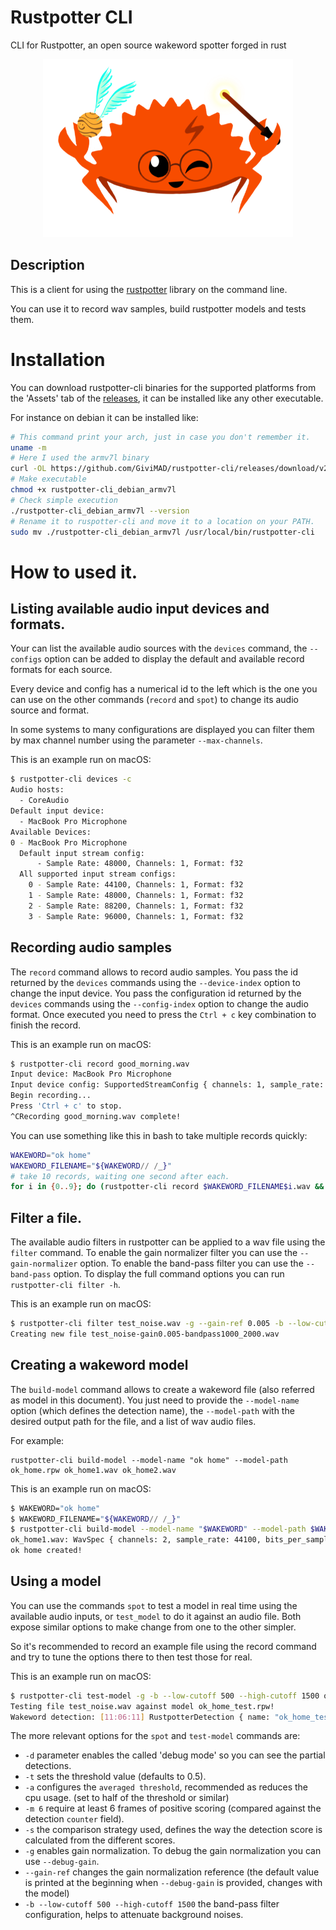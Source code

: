 # Rustpotter CLI

CLI for Rustpotter, an open source wakeword spotter forged in rust

<div align="center">
    <img src="./logo.png?raw=true" width="400px"</img> 
</div>

## Description

This is a client for using the [rustpotter](https://github.com/GiviMAD/rustpotter) library on the command line.

You can use it to record wav samples, build rustpotter models and tests them.

# Installation

You can download rustpotter-cli binaries for the supported platforms from the 'Assets' tab of the [releases](https://github.com/GiviMAD/rustpotter-cli/releases), it can be installed like any other executable.

For instance on debian it can be installed like:

```bash
# This command print your arch, just in case you don't remember it.
uname -m
# Here I used the armv7l binary
curl -OL https://github.com/GiviMAD/rustpotter-cli/releases/download/v2.0.4/rustpotter-cli_debian_armv7l
# Make executable
chmod +x rustpotter-cli_debian_armv7l
# Check simple execution
./rustpotter-cli_debian_armv7l --version
# Rename it to ruspotter-cli and move it to a location on your PATH.
sudo mv ./rustpotter-cli_debian_armv7l /usr/local/bin/rustpotter-cli
```

# How to used it.

## Listing available audio input devices and formats.

Your can list the available audio sources with the `devices` command,
the `--configs` option can be added to display the default and available record formats for each source.

Every device and config has a numerical id to the left which is the one you can use on the other commands (`record` and `spot`)
to change its audio source and format.

In some systems to many configurations are displayed you can filter them by max channel number using the parameter `--max-channels`.

This is an example run on macOS:

```bash
$ rustpotter-cli devices -c
Audio hosts:
  - CoreAudio
Default input device:
  - MacBook Pro Microphone
Available Devices: 
0 - MacBook Pro Microphone
  Default input stream config:
      - Sample Rate: 48000, Channels: 1, Format: f32
  All supported input stream configs:
    0 - Sample Rate: 44100, Channels: 1, Format: f32
    1 - Sample Rate: 48000, Channels: 1, Format: f32
    2 - Sample Rate: 88200, Channels: 1, Format: f32
    3 - Sample Rate: 96000, Channels: 1, Format: f32
```

## Recording audio samples

The `record` command allows to record audio samples.
You pass the id returned by the `devices` commands using the `--device-index` option to change the input device. 
You pass the configuration id returned by the `devices` commands using the `--config-index` option to change the audio format.
Once executed you need to press the `Ctrl + c` key combination to finish the record.

This is an example run on macOS:

```bash
$ rustpotter-cli record good_morning.wav
Input device: MacBook Pro Microphone
Input device config: SupportedStreamConfig { channels: 1, sample_rate: SampleRate(48000), buffer_size: Range { min: 15, max: 4096 }, sample_format: F32 }
Begin recording...
Press 'Ctrl + c' to stop.
^CRecording good_morning.wav complete!
```

You can use something like this in bash to take multiple records quickly:

```bash
WAKEWORD="ok home"
WAKEWORD_FILENAME="${WAKEWORD// /_}"
# take 10 records, waiting one second after each.
for i in {0..9}; do (rustpotter-cli record $WAKEWORD_FILENAME$i.wav && sleep 1); done
```

## Filter a file.

The available audio filters in rustpotter can be applied to a wav file using the `filter` command.
To enable the gain normalizer filter you can use the `--gain-normalizer` option.
To enable the band-pass filter you can use the `--band-pass` option.
To display the full command options you can run `rustpotter-cli filter -h`.

This is an example run on macOS:

```bash
$ rustpotter-cli filter test_noise.wav -g --gain-ref 0.005 -b --low-cutoff 1000 --high-cutoff 2000    
Creating new file test_noise-gain0.005-bandpass1000_2000.wav
```

## Creating a wakeword model

The `build-model` command allows to create a wakeword file (also referred as model in this document).
You just need to provide the `--model-name` option (which defines the detection name),
the `--model-path` with the desired output path for the file, and a list of wav audio files.

For example:

```
rustpotter-cli build-model --model-name "ok home" --model-path ok_home.rpw ok_home1.wav ok_home2.wav
```

This is an example run on macOS:

```bash
$ WAKEWORD="ok home"
$ WAKEWORD_FILENAME="${WAKEWORD// /_}"
$ rustpotter-cli build-model --model-name "$WAKEWORD" --model-path $WAKEWORD_FILENAME.rpw $WAKEWORD_FILENAME*.wav
ok_home1.wav: WavSpec { channels: 2, sample_rate: 44100, bits_per_sample: 32, sample_format: Float }
ok home created!
```

## Using a model

You can use the commands `spot` to test a model in real time using the available audio inputs,
or `test_model` to do it against an audio file.
Both expose similar options to make change from one to the other simpler.

So it's recommended to record an example file using the record command and try to tune the options there to then test those for real. 

This is an example run on macOS:
```bash
$ rustpotter-cli test-model -g -b --low-cutoff 500 --high-cutoff 1500 ok_home_test.rpw test_noise.wav
Testing file test_noise.wav against model ok_home_test.rpw!
Wakeword detection: [11:06:11] RustpotterDetection { name: "ok_home_test", avg_score: 0.0, score: 0.5261932, scores: {"ok_home1-bandpass1000_2000.wav": 0.5261932}, counter: 12, gain: 0.9 }
```

The more relevant options for the `spot` and `test-model` commands are:

* `-d` parameter enables the called 'debug mode' so you can see the partial detections.
* `-t` sets the threshold value (defaults to 0.5).
* `-a` configures the `averaged threshold`, recommended as reduces the cpu usage. (set to half of the threshold or similar)
* `-m 6` require at least 6 frames of positive scoring (compared against the detection `counter` field).
* `-s` the comparison strategy used, defines the way the detection score is calculated from the different scores.
* `-g` enables gain normalization. To debug the gain normalization you can use `--debug-gain`.
* `--gain-ref` changes the gain normalization reference (the default value is printed at the beginning when `--debug-gain` is provided, changes with the model)
* `-b --low-cutoff 500 --high-cutoff 1500` the band-pass filter configuration, helps to attenuate background noises.

